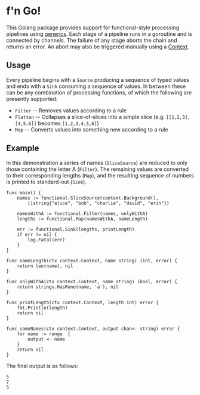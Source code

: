 # f'n Go!

This Golang package provides support for functional-style processing pipelines using [generics](https://go.dev/blog/intro-generics). Each stage of a pipeline runs in a goroutine and is connected by channels. The failure of any stage aborts the chain and returns an error. An abort may also be triggered manually using a [Context](https://pkg.go.dev/context).

## Usage

Every pipeline begins with a `Source` producing a sequence of typed values and ends with a `Sink` consuming a sequence of values. In between these can be any combination of processing functions, of which the following are presently supported:

- `Filter` -- Removes values according to a rule
- `Flatten` -- Collapses a slice-of-slices into a simple slice (e.g. `[[1,2,3],[4,5,6]]` becomes `[1,2,3,4,5,6]`)
- `Map` -- Converts values into something new according to a rule

## Example

In this demonstration a series of names (`SliceSource`) are reduced to only those containing the letter A (`Filter`). The remaining values are converted to their corresponding lengths (`Map`), and the resulting sequence of numbers is printed to standard-out (`Sink`).

```
func main() {
    names := functional.SliceSource(context.Background(),
        []string{"alice", "bob", "charlie", "david", "erin"})

    namesWithA := functional.Filter(names, onlyWithA)
    lengths := functional.Map(namesWithA, nameLength)

    err := functional.Sink(lengths, printLength)
    if err != nil {
        log.Fatal(err)
    }
}

func nameLength(ctx context.Context, name string) (int, error) {
    return len(name), nil
}

func onlyWithA(ctx context.Context, name string) (bool, error) {
    return strings.HasRune(name, 'a'), nil
}

func printLength(ctx context.Context, length int) error {
    fmt.Println(length)
    return nil
}

func someNames(ctx context.Context, output chan<- string) error {
    for name := range  {
        output <- name
    }
    return nil
}
```

The final output is as follows:

```
5
7
5
```
